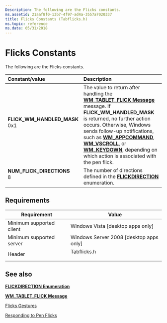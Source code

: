 ```yaml
---
Description: The following are the Flicks constants.
ms.assetid: 21aaf8f0-13b7-4f97-ad4a-3557a7020337
title: Flicks Constants (Tabflicks.h)
ms.topic: reference
ms.date: 05/31/2018
---
```


# Flicks Constants

The following are the Flicks constants.



| Constant/value                                                                                                                                                                                                                                   | Description                                                                                                                                                                                                                                                                                                                                                                                                                                                           |
|:-------------------------------------------------------------------------------------------------------------------------------------------------------------------------------------------------------------------------------------------------|:----------------------------------------------------------------------------------------------------------------------------------------------------------------------------------------------------------------------------------------------------------------------------------------------------------------------------------------------------------------------------------------------------------------------------------------------------------------------|
| <span id="FLICK_WM_HANDLED_MASK"></span><span id="flick_wm_handled_mask"></span><dl> <dt>**FLICK\_WM\_HANDLED\_MASK**</dt> <dt>0x1</dt> </dl> | The value to return after handling the [**WM\_TABLET\_FLICK Message**](wm-tablet-flick-message.md) message. If **FLICK\_WM\_HANDLED\_MASK** is returned, no further action occurs. Otherwise, Windows sends follow-up notifications, such as [**WM\_APPCOMMAND**](/windows/desktop/inputdev/wm-appcommand), [**WM\_VSCROLL**](/windows/desktop/Controls/wm-vscroll), or [**WM\_KEYDOWN**](/windows/desktop/inputdev/wm-keydown), depending on which action is associated with the pen flick. <br/> |
| <span id="NUM_FLICK_DIRECTIONS"></span><span id="num_flick_directions"></span><dl> <dt>**NUM\_FLICK\_DIRECTIONS**</dt> <dt>8</dt> </dl>       | The number of directions defined in the [**FLICKDIRECTION**](/windows/desktop/api/tabflicks/ne-tabflicks-flickdirection) enumeration.<br/>                                                                                                                                                                                                                                                                                                                                                              |



## Requirements



| Requirement | Value |
|-------------------------------------|----------------------------------------------------------------------------------------|
| Minimum supported client<br/> | Windows Vista \[desktop apps only\]<br/>                                         |
| Minimum supported server<br/> | Windows Server 2008 \[desktop apps only\]<br/>                                   |
| Header<br/>                   | <dl> <dt>Tabflicks.h</dt> </dl> |



## See also

<dl> <dt>

[**FLICKDIRECTION Enumeration**](/windows/desktop/api/tabflicks/ne-tabflicks-flickdirection)
</dt> <dt>

[**WM\_TABLET\_FLICK Message**](wm-tablet-flick-message.md)
</dt> <dt>

[Flicks Gestures](flicks-gestures.md)
</dt> <dt>

[Responding to Pen Flicks](/previous-versions//dd356077(v=vs.85))
</dt> </dl>

 


